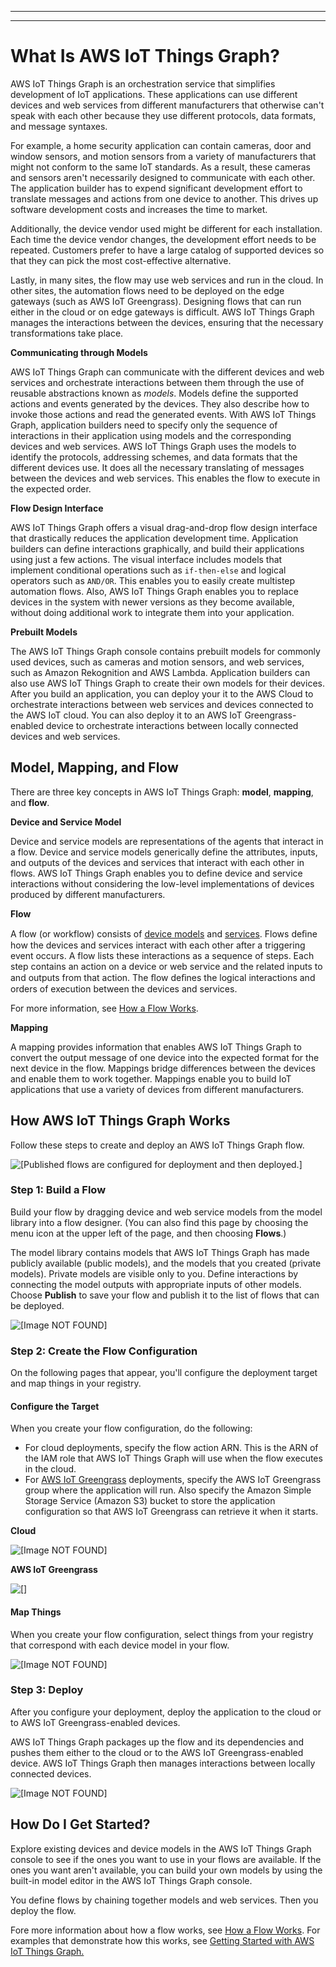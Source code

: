 --------

--------

# What Is AWS IoT Things Graph?<a name="iot-tg-whatis"></a>

AWS IoT Things Graph is an orchestration service that simplifies development of IoT applications\. These applications can use different devices and web services from different manufacturers that otherwise can't speak with each other because they use different protocols, data formats, and message syntaxes\. 

For example, a home security application can contain cameras, door and window sensors, and motion sensors from a variety of manufacturers that might not conform to the same IoT standards\. As a result, these cameras and sensors aren't necessarily designed to communicate with each other\. The application builder has to expend significant development effort to translate messages and actions from one device to another\. This drives up software development costs and increases the time to market\.

Additionally, the device vendor used might be different for each installation\. Each time the device vendor changes, the development effort needs to be repeated\. Customers prefer to have a large catalog of supported devices so that they can pick the most cost\-effective alternative\. 

Lastly, in many sites, the flow may use web services and run in the cloud\. In other sites, the automation flows need to be deployed on the edge gateways \(such as AWS IoT Greengrass\)\. Designing flows that can run either in the cloud or on edge gateways is difficult\. AWS IoT Things Graph manages the interactions between the devices, ensuring that the necessary transformations take place\.

**Communicating through Models**

AWS IoT Things Graph can communicate with the different devices and web services and orchestrate interactions between them through the use of reusable abstractions known as *models*\. Models define the supported actions and events generated by the devices\. They also describe how to invoke those actions and read the generated events\. With AWS IoT Things Graph, application builders need to specify only the sequence of interactions in their application using models and the corresponding devices and web services\. AWS IoT Things Graph uses the models to identify the protocols, addressing schemes, and data formats that the different devices use\. It does all the necessary translating of messages between the devices and web services\. This enables the flow to execute in the expected order\.

**Flow Design Interface**

AWS IoT Things Graph offers a visual drag\-and\-drop flow design interface that drastically reduces the application development time\. Application builders can define interactions graphically, and build their applications using just a few actions\. The visual interface includes models that implement conditional operations such as `if-then-else` and logical operators such as `AND/OR`\. This enables you to easily create multistep automation flows\. Also, AWS IoT Things Graph enables you to replace devices in the system with newer versions as they become available, without doing additional work to integrate them into your application\.

**Prebuilt Models**

The AWS IoT Things Graph console contains prebuilt models for commonly used devices, such as cameras and motion sensors, and web services, such as Amazon Rekognition and AWS Lambda\. Application builders can also use AWS IoT Things Graph to create their own models for their devices\. After you build an application, you can deploy your it to the AWS Cloud to orchestrate interactions between web services and devices connected to the AWS IoT cloud\. You can also deploy it to an AWS IoT Greengrass\-enabled device to orchestrate interactions between locally connected devices and web services\.

## Model, Mapping, and Flow<a name="iot-tg-whatis-concepts"></a>

There are three key concepts in AWS IoT Things Graph: **model**, **mapping**, and **flow**\.

**Device and Service Model**

Device and service models are representations of the agents that interact in a flow\. Device and service models generically define the attributes, inputs, and outputs of the devices and services that interact with each other in flows\. AWS IoT Things Graph enables you to define device and service interactions without considering the low\-level implementations of devices produced by different manufacturers\.

**Flow**

A flow \(or workflow\) consists of [device models](iot-tg-models-tdm-iot-device-model.html) and [services](iot-tg-models-tdm-iot-service.html)\. Flows deﬁne how the devices and services interact with each other after a triggering event occurs\. A flow lists these interactions as a sequence of steps\. Each step contains an action on a device or web service and the related inputs to and outputs from that action\. The ﬂow deﬁnes the logical interactions and orders of execution between the devices and services\.

For more information, see [How a Flow Works](iot-tg-whatis-howitworks.html)\.

**Mapping**

A mapping provides information that enables AWS IoT Things Graph to convert the output message of one device into the expected format for the next device in the flow\. Mappings bridge differences between the devices and enable them to work together\. Mappings enable you to build IoT applications that use a variety of devices from different manufacturers\.

## How AWS IoT Things Graph Works<a name="iot-tg-whatis-works"></a>

Follow these steps to create and deploy an AWS IoT Things Graph flow\.

![\[Published flows are configured for deployment and then deployed.\]](http://docs.aws.amazon.com/thingsgraph/latest/ug/images/TGBuildCreateDeploy.png)

### Step 1: Build a Flow<a name="iot-tg-what-is-works-step1"></a>

Build your flow by dragging device and web service models from the model library into a flow designer\. \(You can also find this page by choosing the menu icon at the upper left of the page, and then choosing **Flows**\.\) 

The model library contains models that AWS IoT Things Graph has made publicly available \(public models\), and the models that you created \(private models\)\. Private models are visible only to you\. Define interactions by connecting the model outputs with appropriate inputs of other models\. Choose **Publish** to save your flow and publish it to the list of flows that can be deployed\.

![\[Image NOT FOUND\]](http://docs.aws.amazon.com/thingsgraph/latest/ug/images/TGDragDrop.png)

### Step 2: Create the Flow Configuration<a name="iot-tg-what-is-works-step2"></a>

On the following pages that appear, you'll configure the deployment target and map things in your registry\.

#### Configure the Target<a name="iot-tg-what-is-works-step2a"></a>

When you create your flow configuration, do the following:
+ For cloud deployments, specify the flow action ARN\. This is the ARN of the IAM role that AWS IoT Things Graph will use when the flow executes in the cloud\. 
+ For [AWS IoT Greengrass](https://docs.aws.amazon.com/greengrass/latest/developerguide/what-is-gg.html) deployments, specify the AWS IoT Greengrass group where the application will run\. Also specify the Amazon Simple Storage Service \(Amazon S3\) bucket to store the application configuration so that AWS IoT Greengrass can retrieve it when it starts\. 

**Cloud**

![\[Image NOT FOUND\]](http://docs.aws.amazon.com/thingsgraph/latest/ug/images/TGCloudDeploymentDetails2.png)

**AWS IoT Greengrass**

![\[\]](http://docs.aws.amazon.com/thingsgraph/latest/ug/images/TGDeploymentDetails2.png)

#### Map Things<a name="iot-tg-what-is-works-step2b"></a>

When you create your flow configuration, select things from your registry that correspond with each device model in your flow\.

![\[Image NOT FOUND\]](http://docs.aws.amazon.com/thingsgraph/latest/ug/images/TGAssociateThings.png)

### Step 3: Deploy<a name="iot-tg-what-is-works-step3"></a>

After you configure your deployment, deploy the application to the cloud or to AWS IoT Greengrass\-enabled devices\. 

AWS IoT Things Graph packages up the flow and its dependencies and pushes them either to the cloud or to the AWS IoT Greengrass\-enabled device\. AWS IoT Things Graph then manages interactions between locally connected devices\.

![\[Image NOT FOUND\]](http://docs.aws.amazon.com/thingsgraph/latest/ug/images/TGDeploymentCreated.png)

## How Do I Get Started?<a name="iot-tg-whatis-get-started"></a>

Explore existing devices and device models in the AWS IoT Things Graph console to see if the ones you want to use in your flows are available\. If the ones you want aren't available, you can build your own models by using the built\-in model editor in the AWS IoT Things Graph console\. 

You define flows by chaining together models and web services\. Then you deploy the flow\. 

Fore more information about how a flow works, see [How a Flow Works](iot-tg-whatis-howitworks.html)\. For examples that demonstrate how this works, see [Getting Started with AWS IoT Things Graph\.](iot-tg-gs.html)